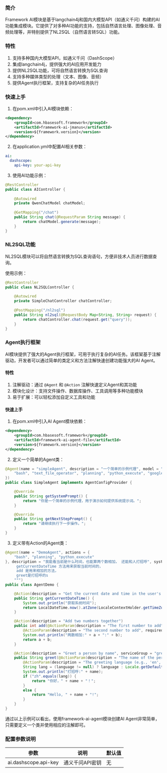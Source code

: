 ### 简介

Framework AI模块是基于langchain4j和国内大模型API（如通义千问）构建的AI功能集成模块。它提供了对多种AI功能的支持，包括自然语言处理、图像处理、音频处理等，并特别提供了NL2SQL（自然语言转SQL）功能。

### 特性

1. 支持多种国内大模型API，如通义千问（DashScope）
2. 集成langchain4j，提供强大的AI应用开发能力
3. 提供NL2SQL功能，可将自然语言转换为SQL查询
4. 支持多种媒体类型的处理（文本、图像、音频）
5. 提供Agent执行框架，支持复杂的AI任务执行

### 快速上手

1. 在pom.xml中引入AI模块依赖：

```xml
<dependency>
    <groupId>com.hbasesoft.framework</groupId>
    <artifactId>framework-ai-jmanus</artifactId>
    <version>${framework.version}</version>
</dependency>
```

2. 在application.yml中配置AI相关参数：

```yaml
ai:
  dashscope:
    api-key: your-api-key
```

3. 使用AI功能示例：

```java
@RestController
public class AIController {
    
    @Autowired
    private QwenChatModel chatModel;
    
    @GetMapping("/chat")
    public String chat(@RequestParam String message) {
        return chatModel.generate(message);
    }
}
```

### NL2SQL功能

NL2SQL模块可以将自然语言转换为SQL查询语句，方便非技术人员进行数据查询。

使用示例：

```java
@RestController
public class NL2SQLController {
    
    @Autowired
    private SimpleChatController chatController;
    
    @PostMapping("/nl2sql")
    public String nl2sql(@RequestBody Map<String, String> request) {
        return chatController.chat(request.get("query"));
    }
}
```

### Agent执行框架

AI模块提供了强大的Agent执行框架，可用于执行复杂的AI任务。该框架基于注解驱动，开发者可以通过简单的类定义和方法注解快速创建功能强大的AI Agent。

#### 特性

1. 注解驱动：通过 `@Agent` 和 `@Action` 注解快速定义Agent和其功能
2. 模块化设计：支持文件操作、数据库操作、工具调用等多种功能模块
3. 易于扩展：可以轻松添加自定义工具和功能

#### 快速上手

1. 在pom.xml中引入AI Agent模块依赖：

```xml
<dependency>
    <groupId>com.hbasesoft.framework</groupId>
    <artifactId>framework-ai-agent-file</artifactId>
    <version>${framework.version}</version>
</dependency>
```

2. 定义一个简单的Agent类：

```java
@Agent(name = "simpleAgent", description = "一个简单的示例代理", model = "Qwen/Qwen3-Coder-480B-A35B-Instruct", actions = {
    "bash", "text_file_operator", "planning", "python_execute", "google_search"
})
public class SimpleAgent implements AgentConfigProvider {

    @Override
    public String getSystemPrompt() {
        return "你是一个简单的示例代理，用于演示如何提供系统提示词。";
    }

    @Override
    public String getNextStepPrompt() {
        return "请继续执行下一步操作。";
    }
}
```

3. 定义带有Action的Agent类：

```java
@Agent(name = "DemoAgent", actions = {
    "bash", "planning", "python_execute"
}, description = "我能看当前是什么时间，也能算两个数相加， 还能和人打招呼", systemPrompt = """
     getCurrentDateTime 方法用来获取当前时间的，
     add 是用来相加的方法，
     greet是打招呼的s
    """)
public class AgentDemo {

    @Action(description = "Get the current date and time in the user's timezone")
    public String getCurrentDateTime() {
        System.out.println("获取系统时间");
        return LocalDateTime.now().atZone(LocaleContextHolder.getTimeZone().toZoneId()).toString();
    }

    @Action(description = "Add two numbers together")
    public int add(@ActionParam(description = "The first number to add", required = true) int a,
        @ActionParam(description = "The second number to add", required = true) int b) {
        System.out.println("两数相加:" + a + ":" + b);
        return a + b;
    }

    @Action(description = "Greet a person by name", serviceGroup = "greeting-tools")
    public String greet(@ActionParam(description = "The name of the person to greet", required = true) String name,
        @ActionParam(description = "The greeting language (e.g., 'en', 'zh')", required = false) String language) {
        String lang = (language != null) ? language : Locale.getDefault().getLanguage();
        System.out.println("打招呼:" + name);
        if ("zh".equals(lang)) {
            return "你好，" + name + "！";
        }
        else {
            return "Hello, " + name + "!";
        }
    }
}
```

通过以上示例可以看出，使用framework-ai-agent模块创建AI Agent非常简单，只需要定义一个类并使用相应的注解即可。

### 配置参数说明

| 参数 | 说明 | 默认值 |
|------|------|--------|
| ai.dashscope.api-key | 通义千问API密钥 | 无 |
